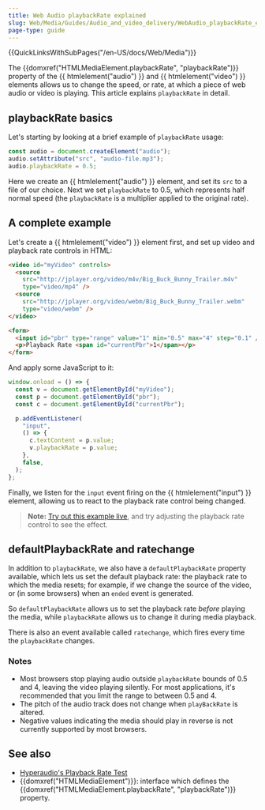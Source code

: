 ```yaml
---
title: Web Audio playbackRate explained
slug: Web/Media/Guides/Audio_and_video_delivery/WebAudio_playbackRate_explained
page-type: guide
---
```


{{QuickLinksWithSubPages("/en-US/docs/Web/Media")}}

The {{domxref("HTMLMediaElement.playbackRate", "playbackRate")}} property of the {{ htmlelement("audio") }} and {{ htmlelement("video") }} elements allows us to change the speed, or rate, at which a piece of web audio or video is playing. This article explains `playbackRate` in detail.

## playbackRate basics

Let's starting by looking at a brief example of `playbackRate` usage:

```js
const audio = document.createElement("audio");
audio.setAttribute("src", "audio-file.mp3");
audio.playbackRate = 0.5;
```

Here we create an {{ htmlelement("audio") }} element, and set its `src` to a file of our choice. Next we set `playbackRate` to 0.5, which represents half normal speed (the `playbackRate` is a multiplier applied to the original rate).

## A complete example

Let's create a {{ htmlelement("video") }} element first, and set up video and playback rate controls in HTML:

```html
<video id="myVideo" controls>
  <source
    src="http://jplayer.org/video/m4v/Big_Buck_Bunny_Trailer.m4v"
    type="video/mp4" />
  <source
    src="http://jplayer.org/video/webm/Big_Buck_Bunny_Trailer.webm"
    type="video/webm" />
</video>

<form>
  <input id="pbr" type="range" value="1" min="0.5" max="4" step="0.1" />
  <p>Playback Rate <span id="currentPbr">1</span></p>
</form>
```

And apply some JavaScript to it:

```js
window.onload = () => {
  const v = document.getElementById("myVideo");
  const p = document.getElementById("pbr");
  const c = document.getElementById("currentPbr");

  p.addEventListener(
    "input",
    () => {
      c.textContent = p.value;
      v.playbackRate = p.value;
    },
    false,
  );
};
```

Finally, we listen for the `input` event firing on the {{ htmlelement("input") }} element, allowing us to react to the playback rate control being changed.

> **Note:** [Try out this example live](https://jsbin.com/UGIxoJis/1/edit), and try adjusting the playback rate control to see the effect.

## defaultPlaybackRate and ratechange

In addition to `playbackRate`, we also have a `defaultPlaybackRate` property available, which lets us set the default playback rate: the playback rate to which the media resets; for example, if we change the source of the video, or (in some browsers) when an `ended` event is generated.

So `defaultPlaybackRate` allows us to set the playback rate _before_ playing the media, while `playbackRate` allows us to change it during media playback.

There is also an event available called `ratechange`, which fires every time the `playbackRate` changes.

### Notes

- Most browsers stop playing audio outside `playbackRate` bounds of 0.5 and 4, leaving the video playing silently. For most applications, it's recommended that you limit the range to between 0.5 and 4.
- The pitch of the audio track does not change when `playBackRate` is altered.
- Negative values indicating the media should play in reverse is not currently supported by most browsers.

## See also

- [Hyperaudio's Playback Rate Test](https://hyperaud.io/lab/pbr-test/)
- {{domxref("HTMLMediaElement")}}: interface which defines the {{domxref("HTMLMediaElement.playbackRate", "playbackRate")}} property.
